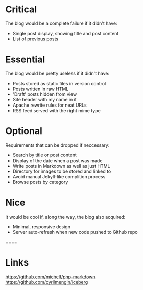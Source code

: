 # Critical

The blog would be a complete failure if it didn't have:

- Single post display, showing title and post content
- List of previous posts

# Essential

The blog would be pretty useless if it didn't have:

- Posts stored as static files in version control
- Posts written in raw HTML
- 'Draft' posts hidden from view
- Site header with my name in it
- Apache rewrite rules for neat URLs
- RSS feed served with the right mime type

# Optional

Requirements that can be dropped if neccessary:

- Search by title or post content
- Display of the date when a post was made
- Write posts in Markdown as well as just HTML
- Directory for images to be stored and linked to
- Avoid manual Jekyll-like complition process
- Browse posts by category

# Nice

It would be cool if, along the way, the blog also acquired:

- Minimal, responsive design
- Server auto-refresh when new code pushed to Github repo



====

# Links

https://github.com/michelf/php-markdown
https://github.com/cyrilmengin/iceberg
